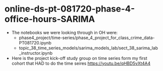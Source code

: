 # online-ds-pt-081720-phase-4-office-hours-SARIMA
- The notebooks we were looking through in OH were:
    - phase4_project/time-series/phase_4_project_for_class_crime_data-PT081720.ipynb
    - topic_38_time_series_models/sarima_models_lab/sect_38_sarima_lab_instructor.ipynb
- Here is the project kick-off study group on time series form my first cohort that HAD to do the time seires https://youtu.be/qHBD5vXt4A4